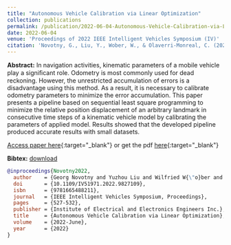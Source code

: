 ```yaml
---
title: "Autonomous Vehicle Calibration via Linear Optimization"
collection: publications
permalink: /publication/2022-06-04-Autonomous-Vehicle-Calibration-via-Linear-Optimization
date: 2022-06-04
venue: 'Proceedings of 2022 IEEE Intelligent Vehicles Symposium (IV)'
citation: 'Novotny, G., Liu, Y., Wober, W., & Olaverri-Monreal, C. (2022). Autonomous Vehicle Calibration via Linear Optimization. IEEE Intelligent Vehicles Symposium, Proceedings, 2022-June, 527–532. https://doi.org/10.1109/IV51971.2022.9827109'
---
```


__Abstract:__ In navigation activities, kinematic parameters of a mobile vehicle play a signiﬁcant role. Odometry is most commonly used for dead reckoning. However, the unrestricted accumulation of errors is a disadvantage using this method. As a result, it is necessary to calibrate odometry parameters to minimize the error accumulation. This paper presents a pipeline based on sequential least square programming to minimize the relative position displacement of an arbitrary landmark in consecutive time steps of a kinematic vehicle model by calibrating the parameters of applied model. Results showed that the developed pipeline produced accurate results with small datasets.

[Access paper here](https://doi.org/10.1109%2Fiv51971.2022.9827109){:target="_blank"} or get the pdf [here](https://novog93.github.io/files/paper/Autonomous_Vehicle_Calibration_via_Linear_Optimization.pdf){:target="_blank"}


__Bibtex:__ [download](https://novog93.github.io/files/bib/Novotny2022a.bib)

```bibtex
@inproceedings{Novotny2022,
  author    = {Georg Novotny and Yuzhou Liu and Wilfried W{\"o}ber and Cristina Olaverri-Monreal},
  doi       = {10.1109/IV51971.2022.9827109},
  isbn      = {9781665488211},
  journal   = {IEEE Intelligent Vehicles Symposium, Proceedings},
  pages     = {527-532},
  publisher = {Institute of Electrical and Electronics Engineers Inc.},
  title     = {Autonomous Vehicle Calibration via Linear Optimization},
  volume    = {2022-June},
  year      = {2022}
}

```